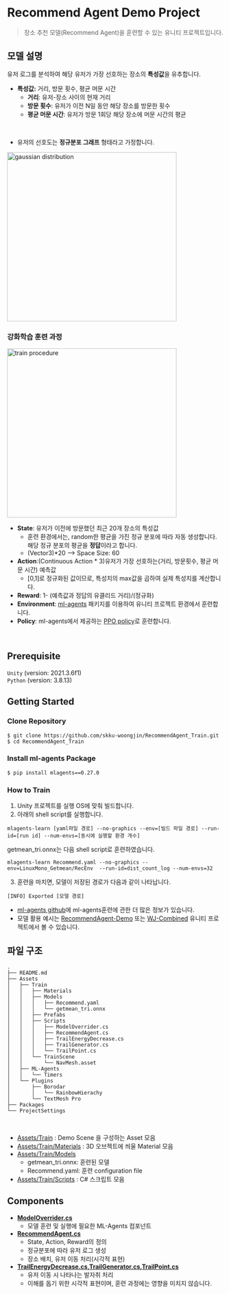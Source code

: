 # Recommend Agent Demo Project

> 장소 추천 모델(Recommend Agent)을 훈련할 수 있는 유니티 프로젝트입니다. <br/>

## 모델 설명
유저 로그를 분석하여 해당 유저가 가장 선호하는 장소의 **특성값**을 유추합니다.
- **특성값:** 거리, 방문 횟수, 평균 머문 시간 
  - **거리**: 유저-장소 사이의 현재 거리
  - **방문 횟수**: 유저가 이전 N일 동안 해당 장소를 방문한 횟수 
  - **평균 머문 시간**: 유저가 방문 1회당 해당 장소에 머문 시간의 평균
<br/>

- 유저의 선호도는 **정규분포 그래프** 형태라고 가정합니다. 

<img width="395" alt="gaussian distribution" src="https://user-images.githubusercontent.com/121273065/209562668-d759affc-5df3-4773-b7a9-2da49018f051.png">

### 강화학습 훈련 과정
<img width="395" alt="train procedure" src="https://user-images.githubusercontent.com/121273065/209563122-043a1271-f498-456f-8bbf-a2c45a54e6e5.png">
  
  - **State**: 유저가 이전에 방문했던 최근 20개 장소의 특성값
    - 훈련 환경에서는, random한 평균을 가진 정규 분포에 따라 자동 생성합니다. 해당 정규 분포의 평균을 **정답**이라고 합니다. 
    - (Vector3)*20 --> Space Size: 60
  - **Action**:(Continuous Action * 3)유저가 가장 선호하는(거리, 방문횟수, 평균 머문 시간) 예측값
    - [0,1]로 정규화된 값이므로, 특성치의 max값을 곱하여 실제 특성치를 계산합니다. 
  - **Reward**: 1- (예측값과 정답의 유클리드 거리)/(정규화)
- **Environment**: [ml-agents](https://github.com/Unity-Technologies/ml-agents) 패키지를 이용하여 유니티 프로젝트 환경에서 훈련합니다. 
- **Policy**: ml-agents에서 제공하는 [PPO policy](https://github.com/miyamotok0105/unity-ml-agents/blob/master/docs/Training-PPO.md)로 훈련합니다. 

<br />

## Prerequisite

`Unity` (version: 2021.3.6f1)
<br />
`Python` (version: 3.8.13)
<br />

## Getting Started


### Clone Repository

```shell script
$ git clone https://github.com/skku-woongjin/RecommendAgent_Train.git
$ cd RecommendAgent_Train
```
### Install ml-agents Package
```shell script
$ pip install mlagents==0.27.0
```

### How to Train

1.  Unity 프로젝트를 실행 OS에 맞춰 빌드합니다. 
2.  아래의 shell script를 실행합니다. 
```shell script
mlagents-learn [yaml파일 경로] --no-graphics --env=[빌드 파일 경로] --run-id=[run id] --num-envs=[동시에 실행할 환경 개수]
```
getmean_tri.onnx는 다음 shell script로 훈련하였습니다.  
```shell script
mlagents-learn Recommend.yaml --no-graphics --env=LinuxMono_Getmean/RecEnv  --run-id=dist_count_log --num-envs=32 
```
3. 훈련을 마치면, 모델이 저장된 경로가 다음과 같이 나타납니다. 
```shell script
[INFO] Exported [모델 경로]
```
- [ml-agents github](https://github.com/Unity-Technologies/ml-agents/blob/develop/docs/Training-ML-Agents.md)에 ml-agents훈련에 관한 더 많은 정보가 있습니다. 
- 모델 활용 예시는 [RecommendAgent-Demo](https://github.com/skku-woongjin/RecommendAgent_Demo) 또는 [WJ-Combined](https://github.com/skku-woongjin/WJ_Combined) 유니티 프로젝트에서 볼 수 있습니다. 


## 파일 구조

```
.
├── README.md
├── Assets
│   ├── Train
│   │   ├── Materials
│   │   ├── Models
│   │   │   ├── Recommend.yaml
│   │   │   └── getmean_tri.onnx
│   │   ├── Prefabs
│   │   ├── Scripts
│   │   │   ├── ModelOverrider.cs
│   │   │   ├── RecommendAgent.cs
│   │   │   ├── TrailEnergyDecrease.cs
│   │   │   ├── TrailGenerator.cs
│   │   │   └── TrailPoint.cs
│   │   └── TrainScene
│   │       └── NavMesh.asset
│   ├── ML-Agents
│   │   └── Timers
│   └── Plugins
│       ├── Borodar
│       │   └── RainbowHierachy
│       └── TextMesh Pro
├── Packages
└── ProjectSettings
```

<br />

- [Assets/Train](https://github.com/skku-woongjin/RecommendAgent_Train/tree/master/Assets/Train) : Demo Scene 을 구성하는 Asset 모음
- [Assets/Train/Materials](https://github.com/skku-woongjin/RecommendAgent_Train/tree/master/Assets/Train/Materials) : 3D 오브젝트에 씌울 Material 모음
- [Assets/Train/Models](https://github.com/skku-woongjin/RecommendAgent_Train/tree/master/Assets/Train/Models)
  - getmean_tri.onnx: 훈련된 모델
  - Recommend.yaml: 훈련 configuration file
- [Assets/Train/Scripts](https://github.com/skku-woongjin/RecommendAgent_Train/tree/master/Assets/Train/Scripts) : C# 스크립트 모음

## Components

- **[ModelOverrider.cs](https://github.com/skku-woongjin/RecommendAgent_Train/blob/master/Assets/Train/Scripts/ModelOverrider.cs)** 
  - 모델 훈련 및 실행에 필요한 ML-Agents 컴포넌트
    <br />
- **[RecommendAgent.cs](https://github.com/skku-woongjin/RecommendAgent_Train/blob/master/Assets/Train/Scripts/RecommendAgent.cs)** 
  - State, Action, Reward의 정의
  - 정규분포에 따라 유저 로그 생성
  - 장소 배치, 유저 이동 처리(시각적 표현)
- **[TrailEnergyDecrease.cs](https://github.com/skku-woongjin/RecommendAgent_Train/blob/master/Assets/Train/Scripts/TrailEnergyDecrease.cs),[TrailGenerator.cs](https://github.com/skku-woongjin/RecommendAgent_Train/blob/master/Assets/Train/Scripts/TrailGenerator.cs),[TrailPoint.cs](https://github.com/skku-woongjin/RecommendAgent_Train/blob/master/Assets/Train/Scripts/TrailPoint.cs)** 
  - 유저 이동 시 나타나는 발자취 처리
  - 이해를 돕기 위한 시각적 표현이며, 훈련 과정에는 영향을 미치지 않습니다.
  <br />
    
